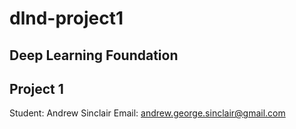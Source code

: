 # dlnd-project1

## Deep Learning Foundation
## Project 1


Student: Andrew Sinclair
Email: andrew.george.sinclair@gmail.com
